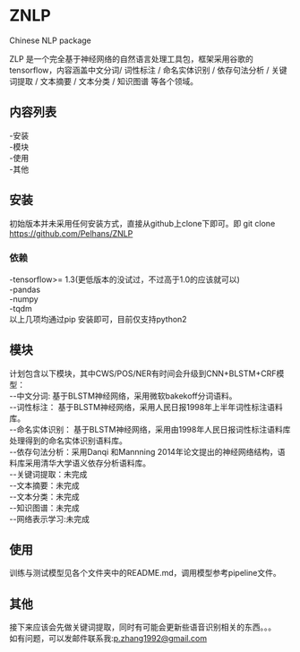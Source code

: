 # ZNLP
Chinese NLP package

ZLP 是一个完全基于神经网络的自然语言处理工具包，框架采用谷歌的tensorflow，内容涵盖中文分词/ 词性标注 / 
命名实体识别 / 依存句法分析 / 关键词提取 / 文本摘要 / 文本分类 / 知识图谱 等各个领域。

## 内容列表
-安装<br>
-模块<br>
-使用<br>
-其他<br>

## 安装
初始版本并未采用任何安装方式，直接从github上clone下即可。即
git clone https://github.com/Pelhans/ZNLP
### 依赖
-tensorflow>= 1.3(更低版本的没试过，不过高于1.0的应该就可以)<br>
-pandas<br>
-numpy<br>
-tqdm<br>
以上几项均通过pip 安装即可，目前仅支持python2<br>

## 模块
计划包含以下模块，其中CWS/POS/NER有时间会升级到CNN+BLSTM+CRF模型：<br>
--中文分词: 基于BLSTM神经网络，采用微软bakekoff分词语料。<br>
--词性标注： 基于BLSTM神经网络，采用人民日报1998年上半年词性标注语料库。<br>
--命名实体识别： 基于BLSTM神经网络，采用由1998年人民日报词性标注语料库处理得到的命名实体识别语料库。<br>
--依存句法分析：采用Danqi 和Mannning 2014年论文提出的神经网络结构，语料库采用清华大学语义依存分析语料库。<br>
--关键词提取：未完成<br>
--文本摘要：未完成<br>
--文本分类：未完成<br>
--知识图谱：未完成<br>
--网络表示学习:未完成<br>

## 使用
训练与测试模型见各个文件夹中的README.md，调用模型参考pipeline文件。

## 其他
接下来应该会先做关键词提取，同时有可能会更新些语音识别相关的东西。。。<br>
如有问题，可以发邮件联系我:p.zhang1992@gmail.com
